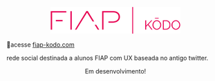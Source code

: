<div align="center">

<img src="./src/assets/img/logo-fiap-kodo.png" width="300px">
</div>

📎acesse [fiap-kodo.com](https://leoosilvp.github.io/FIAP-kodo/)

<p> rede social destinada a alunos FIAP com UX baseada no antigo twitter. </p>

<p align="center"> Em desenvolvimento! </p>
